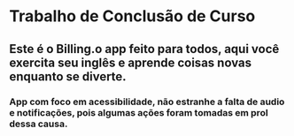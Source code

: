 # Trabalho de Conclusão de Curso

## Este é o Billing.o app feito para todos, aqui você exercita seu inglês e aprende coisas novas enquanto se diverte.
### App com foco em acessibilidade, não estranhe a falta de audio e notificações, pois algumas ações foram tomadas em prol dessa causa.
